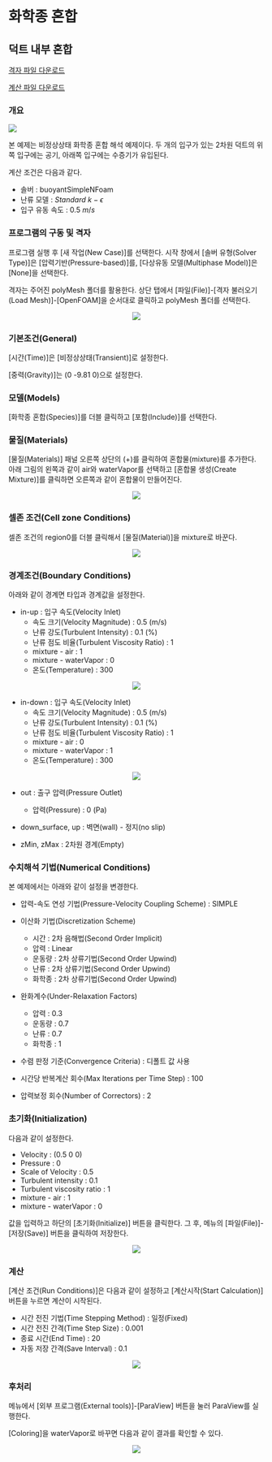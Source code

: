 # 화학종 혼합

## 덕트 내부 혼합 

[격자 파일 다운로드](https://drive.google.com/file/d/19BS3wUfZZeh8A8Mqx2B1gSMwbylE-xXS/view?usp=sharing)

[계산 파일 다운로드](https://drive.google.com/file/d/1VihUsXB47k3qHfJOZ6Lgm4THC3v6jsRw/view?usp=sharing)

### 개요 

[![](https://github.com/nextfoam/baram-pages/raw/main/screenshots/species/intro1.png)](https://github.com/nextfoam/baram-pages/raw/main/screenshots/species/intro1.png)

본 예제는 비정상상태 화학종 혼합 해석 예제이다. 두 개의 입구가 있는 2차원 덕트의 위쪽 입구에는 공기, 아래쪽 입구에는 수증기가 유입된다.

계산 조건은 다음과 같다. 

+ 솔버 : buoyantSimpleNFoam 
+ 난류 모델 : $Standard$ $k-\epsilon$
+ 입구 유동 속도 : 0.5 $m/s$

### 프로그램의 구동 및 격자

프로그램 실행 후 [새 작업(New Case)]를 선택한다. 시작 창에서 [솔버 유형(Solver Type)]은 [압력기반(Pressure-based)]를, [다상유동 모델(Multiphase Model)]은 [None]을 선택한다.

격자는 주어진 polyMesh 폴더를 활용한다. 상단 탭에서 [파일(File)]-[격자 불러오기(Load Mesh)]-[OpenFOAM]을 순서대로 클릭하고 polyMesh 폴더를 선택한다. 

<p align='center'>
    <img src="https://github.com/nextfoam/baram-pages/raw/main/screenshots/species/mesh1.png"><br>
</p>

### 기본조건(General)

[시간(Time)]은 [비정상상태(Transient)]로  설정한다.

[중력(Gravity)]는 (0 -9.81 0)으로 설정한다.


### 모델(Models)

[화학종 혼합(Species)]를 더블 클릭하고 [포함(Include)]를 선택한다.

### 물질(Materials)

[물질(Materials)] 패널 오른쪽 상단의 (+)를 클릭하여 혼합물(mixture)를 추가한다. 아래 그림의 왼쪽과 같이 air와 waterVapor를 선택하고 [혼합물 생성(Create Mixture)]를 클릭하면 오른쪽과 같이 혼합물이 만들어진다.

<p align='center'>
    <img src="https://github.com/nextfoam/baram-pages/raw/main/screenshots/species/material.png"><br>
</p>


### 셀존 조건(Cell zone Conditions) 

셀존 조건의 region0를 더블 클릭해서 [물질(Material)]을 mixture로 바꾼다.

<p align='center'>
    <img src="https://github.com/nextfoam/baram-pages/raw/main/screenshots/species/cellzone.png"><br>
</p>

### 경계조건(Boundary Conditions)

아래와 같이 경계면 타입과 경계값을 설정한다.

+ in-up : 입구 속도(Velocity Inlet)
    + 속도 크기(Velocity Magnitude) : 0.5 (m/s)
    + 난류 강도(Turbulent Intensity) : 0.1 (%)
    + 난류 점도 비율(Turbulent Viscosity Ratio) : 1
    + mixture - air : 1
    + mixture - waterVapor : 0
    + 온도(Temperature) : 300
    
<p align='center'>
    <img src="https://github.com/nextfoam/baram-pages/raw/main/screenshots/species/inletBC1.png"><br>
</p>

+ in-down : 입구 속도(Velocity Inlet)
    + 속도 크기(Velocity Magnitude) : 0.5 (m/s)
    + 난류 강도(Turbulent Intensity) : 0.1 (%)
    + 난류 점도 비율(Turbulent Viscosity Ratio) : 1
    + mixture - air : 0
    + mixture - waterVapor : 1
    + 온도(Temperature) : 300
    
<p align='center'>
    <img src="https://github.com/nextfoam/baram-pages/raw/main/screenshots/species/inletBC2.png"><br>
</p>


+ out : 출구 압력(Pressure Outlet)
    + 압력(Pressure) : 0 (Pa)

+ down_surface, up : 벽면(wall) - 정지(no slip)

+ zMin, zMax : 2차원 경계(Empty)


### 수치해석 기법(Numerical Conditions)

본 예제에서는 아래와 같이 설정을 변경한다.

+ 압력-속도 연성 기법(Pressure-Velocity Coupling Scheme) : SIMPLE

+ 이산화 기법(Discretization Scheme)
    + 시간 : 2차 음해법(Second Order Implicit)
    + 압력 : Linear
    + 운동량 : 2차 상류기법(Second Order Upwind)
    + 난류 : 2차 상류기법(Second Order Upwind)
    + 화학종 : 2차 상류기법(Second Order Upwind)

+ 완화계수(Under-Relaxation Factors)
    + 압력 : 0.3
    + 운동량 : 0.7
    + 난류 : 0.7
    + 화학종 : 1

+ 수렴 판정 기준(Convergence Criteria) : 디폴트 값 사용

+ 시간당 반복계산 회수(Max Iterations per Time Step) : 100

+ 압력보정 회수(Number of Correctors) : 2

### 초기화(Initialization)

다음과 같이 설정한다.

+ Velocity : (0.5 0 0)
+ Pressure : 0
+ Scale of Velocity : 0.5
+ Turbulent intensity : 0.1
+ Turbulent viscosity ratio : 1
+ mixture - air : 1
+ mixture - waterVapor : 0

값을 입력하고 하단의 [초기화(Initialize)] 버튼을 클릭한다. 그 후, 메뉴의 [파일(File)]-[저장(Save)] 버튼을 클릭하여 저장한다.

<p align='center'>
    <img src="https://github.com/nextfoam/baram-pages/raw/main/screenshots/species/init1.png"><br>
</p>

### 계산

[계산 조건(Run Conditions)]은 다음과 같이 설정하고 [계산시작(Start Calculation)] 버튼을 누르면 계산이 시작된다.

+ 시간 전진 기법(Time Stepping Method) : 일정(Fixed)
+ 시간 전진 간격(Time Step Size) : 0.001
+ 종료 시간(End Time) : 20
+ 자동 저장 간격(Save Interval) : 0.1

<p align='center'>
    <img src="https://github.com/nextfoam/baram-pages/raw/main/screenshots/species/runCondition1.png"><br>
</p>


### 후처리

메뉴에서 [외부 프로그램(External tools)]-[ParaView] 버튼을 눌러 ParaView를 실행한다.

[Coloring]을 waterVapor로 바꾸면 다음과 같이 결과를 확인할 수 있다.

<p align='center'>
    <img src="https://github.com/nextfoam/baram-pages/raw/main/screenshots/species/pv2.png"><br>
</p>
